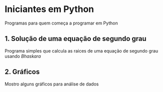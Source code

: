 # Iniciantes em Python
 Programas para quem começa a programar em Python


## 1. Solução de uma equação de segundo grau

Programa simples que calcula as raices de uma equação de segundo grau usando _Bhaskara_

## 2. Gráficos 

Mostro alguns gráficos para análise de dados
